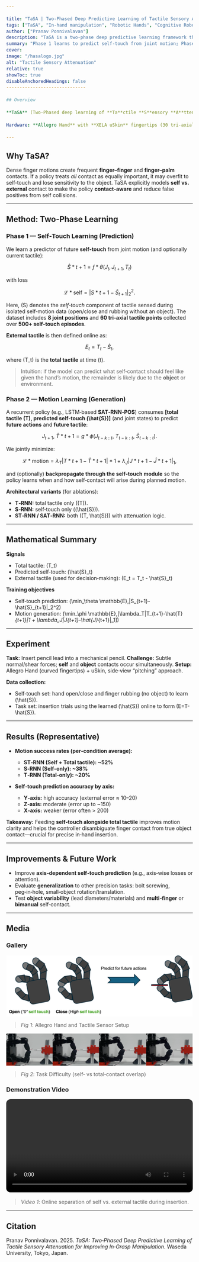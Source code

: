 ```yaml
---

title: "TaSA | Two‑Phased Deep Predictive Learning of Tactile Sensory Attenuation"
tags: ["TaSA", "In-hand manipulation", "Robotic Hands", "Cognitive Robotics", "Tactile Sensing"]
author: ["Pranav Ponnivalavan"]
description: "TaSA is a two‑phase deep predictive learning framework that separates self‑touch from external contact to improve dexterous in‑hand manipulation."
summary: "Phase 1 learns to predict self‑touch from joint motion; Phase 2 uses self‑touch alongside total tactile to generate actions and isolate external contact during manipulation."
cover:
image: "/hasalogo.jpg"
alt: "Tactile Sensory Attenuation"
relative: true
showToc: true
disableAnchoredHeadings: false
------------------------------

## Overview

**TaSA** (Two‑Phased deep learning of **Ta**ctile **S**ensory **A**ttenuation) operationalizes the neuroscience notion of sensory attenuation in robotic hands. The key idea is to **predict the tactile signal caused by the robot itself (self‑touch)** and subtract it from the **total tactile** reading at run time to reveal **external touch** that matters for manipulation.

Hardware: **Allegro Hand** with **XELA uSkin** fingertips (30 tri‑axial taxels per finger). Task focus: **mechanical pencil lead insertion**—a contact‑rich, low‑signal task where self‑ and object‑contacts often overlap.

---
```


## Why TaSA?

Dense finger motions create frequent **finger–finger** and **finger–palm** contacts. If a policy treats *all* contact as equally important, it may overfit to self‑touch and lose sensitivity to the object. TaSA explicitly models **self vs. external** contact to make the policy **contact‑aware** and reduce false positives from self collisions.

---

## Method: Two‑Phase Learning

### Phase 1 — Self‑Touch Learning (Prediction)

We learn a predictor of future **self‑touch** from joint motion (and optionally current tactile):

$$\hat{S}*{t+1} = f*\theta\big(J_t, J_{t+1}, T_t\big)$$

with loss

$$\mathcal{L}*{\text{self}} = |S*{t+1} - \hat{S}_{t+1}|_2^2.$$

Here, (S) denotes the *self‑touch* component of tactile sensed during isolated self‑motion data (open/close and rubbing without an object). The dataset includes **8 joint positions** and **60 tri‑axial tactile points** collected over **500+ self‑touch episodes**.

**External tactile** is then defined online as:

$$E_t = T_t - \hat{S}_t,$$

where (T_t) is the **total tactile** at time (t).

> Intuition: if the model can predict what self‑contact should feel like given the hand’s motion, the remainder is likely due to the **object** or environment.

### Phase 2 — Motion Learning (Generation)

A recurrent policy (e.g., LSTM‑based **SAT‑RNN‑POS**) consumes **[total tactile (T), predicted self‑touch (\hat{S})]** (and joint states) to predict **future actions** and **future tactile**:

$$J_{t+1},\ \hat{T}*{t+1} = g*\phi\big(J_{t-k:t},\ T_{t-k:t},\ \hat{S}_{t-k:t}\big).$$

We jointly minimize:

$$\mathcal{L}*{\text{motion}} = \lambda_T|T*{t+1}-\hat{T}*{t+1}|*1 + \lambda_J|J*{t+1}-\hat{J}*{t+1}|_1,$$

and (optionally) **backpropagate through the self‑touch module** so the policy learns when and how self‑contact will arise during planned motion.

**Architectural variants** (for ablations):

* **T‑RNN:** total tactile only ((T)).
* **S‑RNN:** self‑touch only ((\hat{S})).
* **ST‑RNN / SAT‑RNN:** both ((T, \hat{S})) with attenuation logic.

---

## Mathematical Summary

**Signals**

* Total tactile: (T_t)
* Predicted self‑touch: (\hat{S}_t)
* External tactile (used for decision‑making): (E_t = T_t - \hat{S}_t)

**Training objectives**

* Self‑touch prediction: (\min_\theta \mathbb{E},|S_{t+1}-\hat{S}_{t+1}|_2^2)
* Motion generation: (\min_\phi \mathbb{E},[\lambda_T|T_{t+1}-\hat{T}*{t+1}|*1 + \lambda_J|J*{t+1}-\hat{J}*{t+1}|_1])

---

## Experiment

**Task:** Insert pencil lead into a mechanical pencil.
**Challenge:** Subtle normal/shear forces; **self** and **object** contacts occur simultaneously.
**Setup:** Allegro Hand (curved fingertips) + uSkin, side‑view “pitching” approach.

**Data collection:**

* Self‑touch set: hand open/close and finger rubbing (no object) to learn (\hat{S}).
* Task set: insertion trials using the learned (\hat{S}) online to form (E=T-\hat{S}).

---

## Results (Representative)

* **Motion success rates (per‑condition average):**

  * **ST‑RNN (Self + Total tactile): ~52%**
  * **S‑RNN (Self‑only): ~38%**
  * **T‑RNN (Total‑only): ~20%**
* **Self‑touch prediction accuracy by axis:**

  * **Y‑axis:** high accuracy (external error ≈ 10–20)
  * **Z‑axis:** moderate (error up to ~150)
  * **X‑axis:** weaker (error often > 200)

**Takeaway:** Feeding **self‑touch alongside total tactile** improves motion clarity and helps the controller disambiguate finger contact from true object contact—crucial for precise in‑hand insertion.

---

## Improvements & Future Work

* Improve **axis‑dependent self‑touch prediction** (e.g., axis‑wise losses or attention).
* Evaluate **generalization** to other precision tasks: bolt screwing, peg‑in‑hole, small‑object rotation/translation.
* Test **object variability** (lead diameters/materials) and **multi‑finger** or **bimanual** self‑contact.

---

## Media

### Gallery

<div style="display: flex; flex-wrap: wrap; gap: 1rem;">
  <img src="/view.png" alt="Allegro Hand and Tactile Sensor Setup" width="100%">
</div>

> *Fig 1*: Allegro Hand and Tactile Sensor Setup

<div style="display: flex; flex-wrap: wrap; gap: 1rem;">
  <img src="/diff.png" alt="Task Difficulty" width="100%">
</div>

> *Fig 2*: Task Difficulty (self‑ vs total‑contact overlap)

### Demonstration Video

<video controls width="100%" style="border-radius: 12px;">
  <source src="/episode_video-3.mp4" type="video/mp4">
  Your browser does not support the video tag.
</video>

> *Video 1*: Online separation of self vs. external tactile during insertion.

---

## Citation

Pranav Ponnivalavan. 2025. *TaSA: Two‑Phased Deep Predictive Learning of Tactile Sensory Attenuation for Improving In‑Grasp Manipulation*. Waseda University, Tokyo, Japan.

<!--
@bachelorsthesis{Ponnivalavan2025-TaSA,
  author       = {Pranav Ponnivalavan},
  title        = {TaSA: Two‑Phased Deep Predictive Learning of Tactile Sensory Attenuation for Improving In‑Grasp Manipulation},
  school       = {Waseda University},
  year         = {2025},
  address      = {Tokyo, Japan}
}
-->
